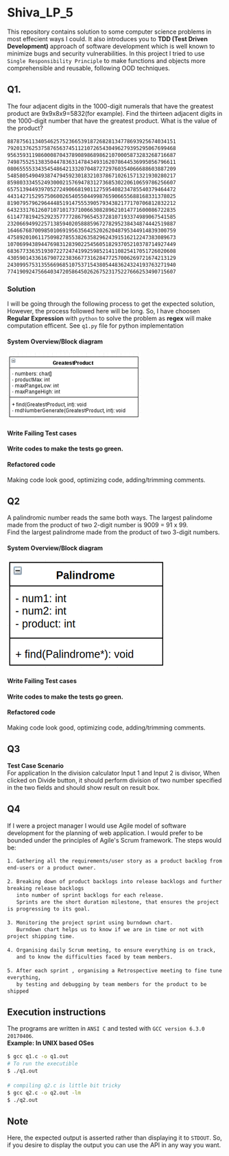 # Shiva_LP_5
This repository contains solution to some computer science problems in most effecient ways I could. It also introduces you to 
**TDD (Test Driven Development)** approach of software development which is well known to minimize bugs and security vulnerabilities. In this project I tried to use `Single Responsibility Principle` to make functions and objects more comprehensible and reusable, following OOD techniques.

## Q1. 
The four adjacent digits in the 1000-digit numerals that have the greatest product are 9x9x8x9=5832(for example). Find 
the thirteen adjacent digits in the 1000-digit number that have the greatest product. What is the value of the product?

```
8878756113405462575236653918726828134778693925674034151
7920137625375876563745112107265430496279395295067699468
9563593119860008704378908986898621070005873283268716687
7498755251383504478363147843493162078644536995056796611
0806555533435454864213320704872729760354066688603887209
5485805490493874794592301832103786710261571321930280217
8598033345524930002157694783127368530220610659786256607
6575139449397052724906681901127595408234785540379464472
4431427152957506002654055044998765906655688168331378025
8190795796296444851914755539057934382177170706812832212
6432331761260710710173710066308289621014771600086722835
6114778194252923577772867965453728107193374989067541585
2320669499225713859402058885967278295238434874442519887
1646676870098501069195635642520262048795344914839300759
4758920106117509827855382635829624391516212247383089673
1070699438944769831283902254560518293705210378714927449
6836773363519307227247419925985214110825417051726020608
4305901433616790722383667731628477257006269721674213129
2430995753135566968510753715438054483624324193763271940
7741909247566403472058645026267523175227666253490715607
```

### Solution

I will be going through the following process to get the expected solution, However, the process followed here will be long. So, I have choosen **Regular Expression** with `python` to solve the problem as **regex** will make computation efficent.
 See `q1.py` file for python implementation

#### System Overview/Block diagram
![UML diagram of the object; w/ private data and public API](images/block_diagram.png)
#### Write Failing Test cases
#### Write codes to make the tests go green.
#### Refactored code
  Making code look good, optimizing code, adding/trimming comments.

## Q2
A palindromic number reads the same both ways. The largest palindome made from the product of two 2-digit 
number is 9009 = 91 x 99.  
Find the largest palindrome made from the product of two 3-digit numbers.  
#### System Overview/Block diagram
![UML diagram of the object; w/ private data and public API](images/q2_block_diagram.png)
#### Write Failing Test cases
#### Write codes to make the tests go green.
#### Refactored code
  Making code look good, optimizing code, adding/trimming comments.
## Q3

**Test Case Scenario**  
For application In the division calculator Input 1 and Input 2 is divisor, 
When clicked on Divide button, it should perform division of two number 
specified in the two fields and should show result on result box.

## Q4
If I were a project manager I would use Agile model of software development
for the planning of web application. I would prefer to be bounded under the principles of Agile's Scrum framework.
The steps would be: 

    1. Gathering all the requirements/user story as a product backlog from end-users or a product owner.
        
    2. Breaking down of product backlogs into release backlogs and further breaking release backlogs
       into number of sprint backlogs for each release.
       Sprints are the short duration milestone, that ensures the project is progressing to its goal.
      
    3. Monitoring the project sprint using burndown chart.
       Burndown chart helps us to know if we are in time or not with project shipping time.
       
    4. Organising daily Scrum meeting, to ensure everything is on track,
       and to know the difficulties faced by team members.
       
    5. After each sprint , organising a Retrospective meeting to fine tune everything,
       by testing and debugging by team members for the product to be shipped

## Execution instructions
The programs are written in `ANSI C` and tested with `GCC version 6.3.0 20170406`.  
**Example: In UNIX based OSes**
```bash
$ gcc q1.c -o q1.out
# To run the executible
$ ./q1.out

# compiling q2.c is little bit tricky
$ gcc q2.c -o q2.out -lm
$ ./q2.out
```
## Note
Here, the expected output is asserted rather than displaying it to `STDOUT`. So, if you desire to display the output you can use the API in any way you want.
